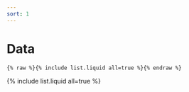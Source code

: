 ```yaml
---
sort: 1
---
```


# Data

```
{% raw %}{% include list.liquid all=true %}{% endraw %}
```

{% include list.liquid all=true %}
